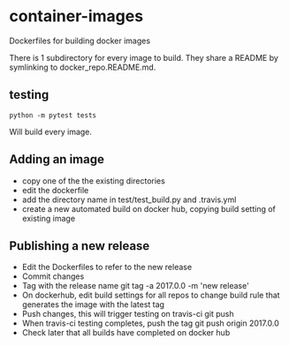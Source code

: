 # container-images
Dockerfiles for building docker images

There is 1 subdirectory for every image to build. They share a README by symlinking to docker_repo.README.md.

## testing

    python -m pytest tests

Will build every image.

## Adding an image

* copy one of the the existing directories
* edit the dockerfile
* add the directory name in test/test_build.py and .travis.yml
* create a new automated build on docker hub, copying build setting of existing image

## Publishing a new release

* Edit the Dockerfiles to refer to the new release
* Commit changes
* Tag with the release name
    git tag -a 2017.0.0 -m 'new release'
* On dockerhub, edit build settings for all repos to change build rule that generates the image with the latest tag
* Push changes, this will trigger testing on travis-ci
    git push
* When travis-ci testing completes, push the tag
    git push origin 2017.0.0
* Check later that all builds have completed on docker hub
